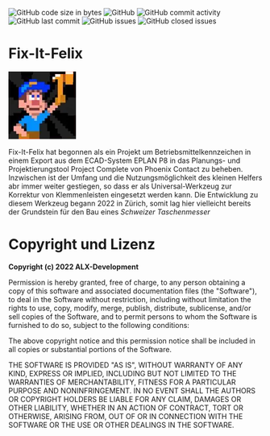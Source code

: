 ![GitHub code size in bytes](https://img.shields.io/github/languages/code-size/alx-development-de/ecad_fixitfelix)
![GitHub](https://img.shields.io/github/license/alx-development-de/ecad_fixitfelix)
![GitHub commit activity](https://img.shields.io/github/commit-activity/y/alx-development-de/ecad_fixitfelix)
![GitHub last commit](https://img.shields.io/github/last-commit/alx-development-de/ecad_fixitfelix)
![GitHub issues](https://img.shields.io/github/issues-raw/alx-development-de/ecad_fixitfelix)
![GitHub closed issues](https://img.shields.io/github/issues-closed-raw/alx-development-de/ecad_fixitfelix)

# Fix-It-Felix
![Das FixItFelix-Titelbild](img/FixItFelix.png "Fix-It-Felix")

Fix-It-Felix hat begonnen als ein Projekt um Betriebsmittelkennzeichen in einem Export
aus dem ECAD-System EPLAN P8 in das Planungs- und Projektierungstool Project Complete von
Phoenix Contact zu beheben. Inzwischen ist der Umfang und die Nutzungsmöglichkeit des kleinen
Helfers abr immer weiter gestiegen, so dass er als Universal-Werkzeug zur Korrektur von
Klemmenleisten eingesetzt werden kann. Die Entwicklung zu diesem Werkzeug begann 2022 in Zürich,
somit lag hier vielleicht bereits der Grundstein für den Bau eines *Schweizer Taschenmesser*

# Copyright und Lizenz

**Copyright (c) 2022 ALX-Development**

Permission is hereby granted, free of charge, to any person obtaining a copy
of this software and associated documentation files (the "Software"), to deal
in the Software without restriction, including without limitation the rights
to use, copy, modify, merge, publish, distribute, sublicense, and/or sell
copies of the Software, and to permit persons to whom the Software is
furnished to do so, subject to the following conditions:

The above copyright notice and this permission notice shall be included in all
copies or substantial portions of the Software.

THE SOFTWARE IS PROVIDED "AS IS", WITHOUT WARRANTY OF ANY KIND, EXPRESS OR
IMPLIED, INCLUDING BUT NOT LIMITED TO THE WARRANTIES OF MERCHANTABILITY,
FITNESS FOR A PARTICULAR PURPOSE AND NONINFRINGEMENT. IN NO EVENT SHALL THE
AUTHORS OR COPYRIGHT HOLDERS BE LIABLE FOR ANY CLAIM, DAMAGES OR OTHER
LIABILITY, WHETHER IN AN ACTION OF CONTRACT, TORT OR OTHERWISE, ARISING FROM,
OUT OF OR IN CONNECTION WITH THE SOFTWARE OR THE USE OR OTHER DEALINGS IN THE
SOFTWARE.